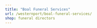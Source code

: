 ```yaml
---
title: "Boal Funeral Services"
url: /westernport/boal-funeral-services/
shop: funeral directors
---
```

